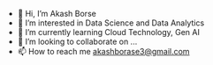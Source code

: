 - 👋 Hi, I’m Akash Borse
- 👀 I’m interested in Data Science and Data Analytics
- 🌱 I’m currently learning Cloud Technology, Gen AI
- 💞️ I’m looking to collaborate on ...
- 📫 How to reach me akashborase3@gmail.com

<!---
Akashborse3/Akashborse3 is a ✨ special ✨ repository because its `README.md` (this file) appears on your GitHub profile.
You can click the Preview link to take a look at your changes.
--->

